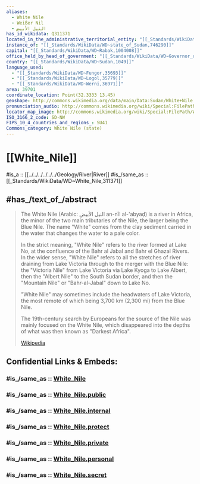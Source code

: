 ```yaml
---
aliases:
  - White Nile
  - Weißer Nil
  - النيل الأبيض
has_id_wikidata: Q311371
located_in_the_administrative_territorial_entity: "[[_Standards/WikiData/WD~Anglo_Egyptian_occupation_of_Sudan,541455]]"
instance_of: "[[_Standards/WikiData/WD~state_of_Sudan,746290]]"
capital: "[[_Standards/WikiData/WD~Rabak,1004008]]"
office_held_by_head_of_government: "[[_Standards/WikiData/WD~Governor_of_White_Nile,112765741]]"
country: "[[_Standards/WikiData/WD~Sudan,1049]]"
language_used:
  - "[[_Standards/WikiData/WD~Fungor,35693]]"
  - "[[_Standards/WikiData/WD~Logol,35779]]"
  - "[[_Standards/WikiData/WD~Werni,36971]]"
area: 39701
coordinate_location: Point(32.3333 13.45)
geoshape: http://commons.wikimedia.org/data/main/Data:Sudan/White+Nile.map
pronunciation_audio: http://commons.wikimedia.org/wiki/Special:FilePath/LL-Q22809485%20%28apc%29-Hassan%20Hassoon-%D9%88%D9%84%D8%A7%D9%8A%D8%A9%20%D8%A7%D9%84%D9%86%D9%8A%D9%84%20%D8%A7%D9%84%D8%A3%D8%A8%D9%8A%D8%B6.wav
locator_map_image: http://commons.wikimedia.org/wiki/Special:FilePath/White%20Nile%20in%20Sudan%20%28Kafia%20Kingi%20disputed%29.svg
ISO_3166_2_code: SD-NW
FIPS_10_4_countries_and_regions_: SU41
Commons_category: White Nile (state)
---
```


# [[White_Nile]] 

#is_a :: [[../../../../../../Geology/River|River]] 
#is_/same_as :: [[_Standards/WikiData/WD~White_Nile,311371]]  

## #has_/text_of_/abstract 

> The White Nile (Arabic: النيل الأبيض an-nīl al-'abyaḍ) is a river in Africa, 
> the minor of the two main tributaries of the Nile, the larger being the Blue Nile. 
> The name "White" comes from the clay sediment carried in the water 
> that changes the water to a pale color.
>
> In the strict meaning, "White Nile" refers to the river formed at Lake No, 
> at the confluence of the Bahr al Jabal and Bahr el Ghazal Rivers.
>  In the wider sense, "White Nile" refers to 
>  all the stretches of river draining from Lake Victoria 
>  through to the merger with the Blue Nile: the "Victoria Nile" 
>  from Lake Victoria via Lake Kyoga to Lake Albert, then the "Albert Nile" 
>  to the South Sudan border, 
>  and then the "Mountain Nile" or "Bahr-al-Jabal" down to Lake No. 
>  
>  "White Nile" may sometimes include the headwaters of Lake Victoria, 
>  the most remote of which being 3,700 km (2,300 mi) from the Blue Nile.
>
> The 19th-century search by Europeans for the source of the Nile 
> was mainly focused on the White Nile, 
> which disappeared into the depths of what was then known as "Darkest Africa".
>
> [Wikipedia](https://en.wikipedia.org/wiki/White%20Nile) 


## Confidential Links & Embeds: 

### #is_/same_as :: [White_Nile](/_Standards/Earth/Continent/Africa/Africa~East/Sudan~North/States~Sudan~North/White_Nile-State/White_Nile.md) 

### #is_/same_as :: [White_Nile.public](/_public/Earth/Continent/Africa/Africa~East/Sudan~North/States~Sudan~North/White_Nile-State/White_Nile.public.md) 

### #is_/same_as :: [White_Nile.internal](/_internal/Earth/Continent/Africa/Africa~East/Sudan~North/States~Sudan~North/White_Nile-State/White_Nile.internal.md) 

### #is_/same_as :: [White_Nile.protect](/_protect/Earth/Continent/Africa/Africa~East/Sudan~North/States~Sudan~North/White_Nile-State/White_Nile.protect.md) 

### #is_/same_as :: [White_Nile.private](/_private/Earth/Continent/Africa/Africa~East/Sudan~North/States~Sudan~North/White_Nile-State/White_Nile.private.md) 

### #is_/same_as :: [White_Nile.personal](/_personal/Earth/Continent/Africa/Africa~East/Sudan~North/States~Sudan~North/White_Nile-State/White_Nile.personal.md) 

### #is_/same_as :: [White_Nile.secret](/_secret/Earth/Continent/Africa/Africa~East/Sudan~North/States~Sudan~North/White_Nile-State/White_Nile.secret.md)

